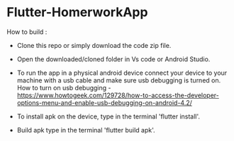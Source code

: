 # Flutter-HomerworkApp

How to build :

- Clone this repo or simply download the code zip file.

- Open the downloaded/cloned folder in Vs code or Android Studio.

- To run the app in a physical android device connect your device to your machine with a usb cable and make sure usb debugging is turned on. How to turn on usb debugging - https://www.howtogeek.com/129728/how-to-access-the-developer-options-menu-and-enable-usb-debugging-on-android-4.2/

- To install apk on the device, type in the terminal 'flutter install'.

- Build apk type in the terminal 'flutter build apk'.
